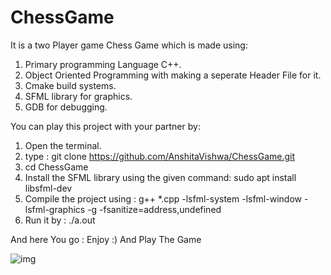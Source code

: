 # ChessGame
It is a two Player game Chess Game which is made using:
1. Primary programming Language C++.
2. Object Oriented Programming with making a seperate Header File for it.
3. Cmake build systems.
4. SFML library for graphics.
5. GDB for debugging.

You can play this project with your partner by:
1. Open the terminal.
2. type : git clone https://github.com/AnshitaVishwa/ChessGame.git
3. cd ChessGame
4. Install the SFML library using the given command: sudo apt install libsfml-dev
5. Compile the project using : g++ *.cpp -lsfml-system -lsfml-window -lsfml-graphics -g -fsanitize=address,undefined
6. Run it by : ./a.out

And here You go : Enjoy :) And Play The Game

![img](https://i.imgur.com/gviaPol.gif)
